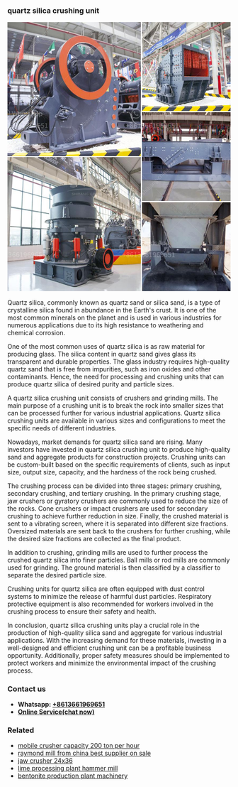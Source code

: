 <h3>quartz silica crushing unit</h3><img src='1706767082.jpg' alt=''><p>Quartz silica, commonly known as quartz sand or silica sand, is a type of crystalline silica found in abundance in the Earth's crust. It is one of the most common minerals on the planet and is used in various industries for numerous applications due to its high resistance to weathering and chemical corrosion.</p><p>One of the most common uses of quartz silica is as raw material for producing glass. The silica content in quartz sand gives glass its transparent and durable properties. The glass industry requires high-quality quartz sand that is free from impurities, such as iron oxides and other contaminants. Hence, the need for processing and crushing units that can produce quartz silica of desired purity and particle sizes.</p><p>A quartz silica crushing unit consists of crushers and grinding mills. The main purpose of a crushing unit is to break the rock into smaller sizes that can be processed further for various industrial applications. Quartz silica crushing units are available in various sizes and configurations to meet the specific needs of different industries.</p><p>Nowadays, market demands for quartz silica sand are rising. Many investors have invested in quartz silica crushing unit to produce high-quality sand and aggregate products for construction projects. Crushing units can be custom-built based on the specific requirements of clients, such as input size, output size, capacity, and the hardness of the rock being crushed.</p><p>The crushing process can be divided into three stages: primary crushing, secondary crushing, and tertiary crushing. In the primary crushing stage, jaw crushers or gyratory crushers are commonly used to reduce the size of the rocks. Cone crushers or impact crushers are used for secondary crushing to achieve further reduction in size. Finally, the crushed material is sent to a vibrating screen, where it is separated into different size fractions. Oversized materials are sent back to the crushers for further crushing, while the desired size fractions are collected as the final product.</p><p>In addition to crushing, grinding mills are used to further process the crushed quartz silica into finer particles. Ball mills or rod mills are commonly used for grinding. The ground material is then classified by a classifier to separate the desired particle size.</p><p>Crushing units for quartz silica are often equipped with dust control systems to minimize the release of harmful dust particles. Respiratory protective equipment is also recommended for workers involved in the crushing process to ensure their safety and health.</p><p>In conclusion, quartz silica crushing units play a crucial role in the production of high-quality silica sand and aggregate for various industrial applications. With the increasing demand for these materials, investing in a well-designed and efficient crushing unit can be a profitable business opportunity. Additionally, proper safety measures should be implemented to protect workers and minimize the environmental impact of the crushing process.</p><h3>Contact us</h3><ul><li><strong>Whatsapp:&nbsp;<a href="https://wa.me/8613661969651">+8613661969651</a></strong></li><li><a href="https://swt.shibang-china.com/?git&amp;zhl&amp;quartz silica crushing unit"><strong>Online Service(chat now)</strong></a></li></ul><h3>Related</h3><ul><li><a href='mobile crusher capacity 200 ton per hour.md'>mobile crusher capacity 200 ton per hour</a></li><li><a href='raymond mill from china best supplier on sale.md'>raymond mill from china best supplier on sale</a></li><li><a href='jaw crusher 24x36.md'>jaw crusher 24x36</a></li><li><a href='lime processing plant hammer mill.md'>lime processing plant hammer mill</a></li><li><a href='bentonite production plant machinery.md'>bentonite production plant machinery</a></li></ul>